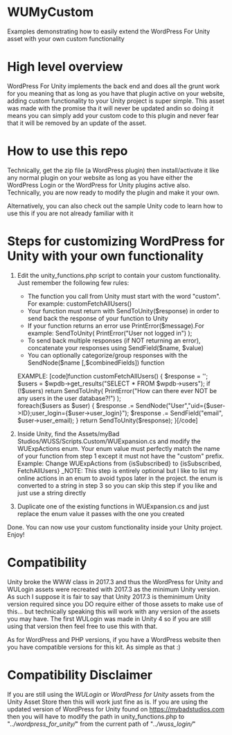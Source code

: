 # WUMyCustom
Examples demonstrating how to easily extend the WordPress For Unity asset with your own custom functionality

# High level overview
WordPress For Unity implements the back end and does all the grunt work for you meaning that as long as you have that plugin active on your website, adding custom functionality to your Unity project is super simple. This asset was made with the promise tha it will never be updated andin so doing it means you can simply add your  custom code to this plugin and never fear that it will be removed by an update of the asset.

# How to use this repo
Technically, get the zip file (a WordPress plugin) then install/activate it like any normal plugin on your website as long as you have either the WordPress Login or the WordPress for Unity plugins active also. Technically, you are now ready to modify the plugin and make it your own.

Alternatively, you can also check out the sample Unity code to learn how to use this if you are not already familiar with it

# Steps for customizing WordPress for Unity with your own functionality
1. Edit the unity_functions.php script to contain your custom functionality. Just remember the following few rules:
    <ul><li>The function you call from Unity must start with the word "custom". For example: customFetchAllUsers()</li>
    <li>Your function must return with SendToUnity($response) in order to send back the response of your function to Unity</li>
    <li>If your function returns an error use PrintError($message).For example: SendToUnity( PrintError("User not logged in") );</li>
    <li>To send back multiple responses (if NOT returning an error), concatenate your responses using SendField($name, $value)</li>
    <li>You can optionally categorize/group responses with the SendNode($name [,$combinedFields]) function</li></ul>
    
    EXAMPLE:
    [code]function customFetchAllUsers()
      {
        $response = '';
        $users = $wpdb->get_results("SELECT * FROM $wpdb->users");
        if (!$users) return SendToUnity( PrintError("How can there ever NOT be any users in the user database?!") );        
        foreach($users as $user)
        {
          $response .= SendNode("User","uid={$user->ID};user_login={$user->user_login}");
          $response .= SendField("email", $user->user_email);
        }
        return SendToUnity($response);
      }[/code]
      
2. Inside Unity, find the Assets/myBad Studios/WUSS/Scripts.Custom/WUExpansion.cs and modify the WUExpActions enum. 
Your enum value must perfectly match the name of your function from step 1 except it must not have the "custom" prefix. 
Example: Change WUExpActions from {isSubscribed} to {isSubscribed, FetchAllUsers}
_NOTE: This step is entirely optional but I like to list my online actions in an enum to avoid typos later in the project. the enum is converted to a string in step 3 so you can skip this step if you like and just use a string directly 

3. Duplicate one of the existing functions in WUExpansion.cs and just replace the enum value it passes with the one you created

Done. You can now use your custom functionality inside your Unity project. 
Enjoy!

# Compatibility
Unity broke the WWW class in 2017.3 and thus the WordPress for Unity and WULogin assets were recreated with 2017.3 as the minimum Unity version. As such I suppose it is fair to say that Unity 2017.3 is theminimum Unity version required since you DO require either of those assets to make use of this... but technically speaking this will work with any version of the assets you may have. The first WULogin was made in Unity 4 so if you are still using that version then feel free to use this with that.

As for WordPress and PHP versions, if you have a WordPress website then you have compatible versions for this kit. As simple as that :)

# Compatibility Disclaimer
If you are still using the _WULogin_ or _WordPress for Unity_ assets from the Unity Asset Store then this will work just fine as is. If you are using the updated version of WordPress for Unity found on https://mybadstudios.com then you will have to modify the path in unity_functions.php to "_../wordpress_for_unity/_" from the current path of "_../wuss_login/_"
